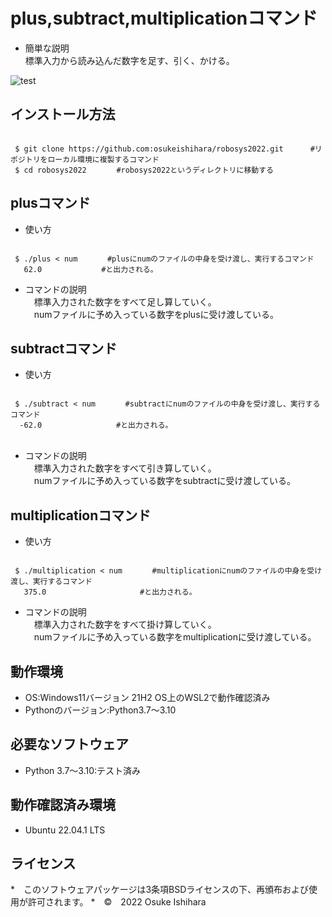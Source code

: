 # plus,subtract,multiplicationコマンド
* 簡単な説明  
  標準入力から読み込んだ数字を足す、引く、かける。

![test](https://github.com/osukeishihara/robosys2022/actions/workflows/test.yml/badge.svg)


## インストール方法

 ```

  $ git clone https://github.com:osukeishihara/robosys2022.git      #リポジトリをローカル環境に複製するコマンド
  $ cd robosys2022     　#robosys2022というディレクトリに移動する

 ```
## plusコマンド
* 使い方

 ```

  $ ./plus < num　　　　#plusにnumのファイルの中身を受け渡し、実行するコマンド
    62.0　　　　　　　　#と出力される。

 ```

* コマンドの説明  
　標準入力された数字をすべて足し算していく。  
　numファイルに予め入っている数字をplusに受け渡している。

## subtractコマンド
* 使い方

 ```

  $ ./subtract < num　　　　#subtractにnumのファイルの中身を受け渡し、実行するコマンド
   -62.0　　　　　　　　　　#と出力される。
　
 ```

* コマンドの説明  
　標準入力された数字をすべて引き算していく。  
　numファイルに予め入っている数字をsubtractに受け渡している。

## multiplicationコマンド
* 使い方

 ```

  $ ./multiplication < num　　　　#multiplicationにnumのファイルの中身を受け渡し、実行するコマンド
    375.0　　　　　　　　　　　　 #と出力される。

 ```

* コマンドの説明  
　標準入力された数字をすべて掛け算していく。  
　numファイルに予め入っている数字をmultiplicationに受け渡している。


## 動作環境
* OS:Windows11バージョン 21H2
     OS上のWSL2で動作確認済み
* Pythonのバージョン:Python3.7～3.10
　


## 必要なソフトウェア
* Python 3.7～3.10:テスト済み

## 動作確認済み環境
* Ubuntu 22.04.1 LTS

## ライセンス



















*　このソフトウェアパッケージは3条項BSDライセンスの下、再頒布および使用が許可されます。
*　©　2022 Osuke Ishihara
